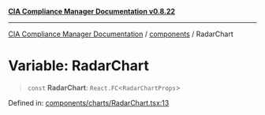 [**CIA Compliance Manager Documentation v0.8.22**](../../README.md)

***

[CIA Compliance Manager Documentation](../../modules.md) / [components](../README.md) / RadarChart

# Variable: RadarChart

> `const` **RadarChart**: `React.FC`\<`RadarChartProps`\>

Defined in: [components/charts/RadarChart.tsx:13](https://github.com/Hack23/cia-compliance-manager/blob/5eebba14bef5523072dd8c486c1cd0c7c18766fc/src/components/charts/RadarChart.tsx#L13)
